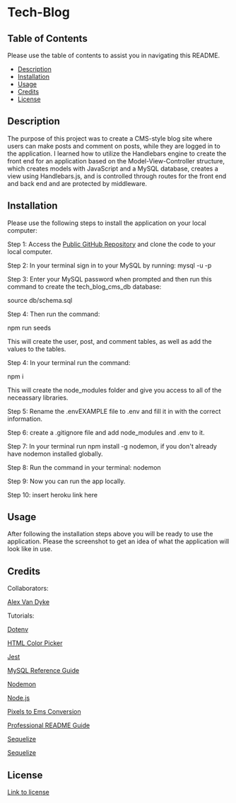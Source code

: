 # Tech-Blog

## Table of Contents

Please use the table of contents to assist you in navigating this README.

- [Description](#description)
- [Installation](#installation)
- [Usage](#usage)
- [Credits](#credits)
- [License](#license)

## Description

The purpose of this project was to create a CMS-style blog site where users can make posts and comment on posts, while they are logged in to the application. I learned how to utilize the Handlebars engine to create the front end for an application based on the Model-View-Controller structure, which creates models with JavaScript and a MySQL database, creates a view using Handlebars.js, and is controlled through routes for the front end and back end and are protected by middleware.

## Installation

Please use the following steps to install the application on your local computer:

Step 1: Access the [Public GitHub Repository](https://github.com/AlexandertheGreat491/Tech-Blog.git) and clone the code to your local computer.

Step 2: In your terminal sign in to your MySQL by running:
mysql -u <your username> -p

Step 3: Enter your MySQL password when prompted and then run this command to create the tech_blog_cms_db database:

source db/schema.sql

Step 4: Then run the command:

npm run seeds

This will create the user, post, and comment tables, as well as add the values to the tables.

Step 4: In your terminal run the command:

npm i

This will create the node_modules folder and give you access to all of the neceassary libraries.

Step 5: Rename the .envEXAMPLE file to .env and fill it in with the correct information.

Step 6: create a .gitignore file and add node_modules and .env to it.

Step 7: In your terminal run npm install -g nodemon, if you don't already have nodemon installed globally.

Step 8: Run the command in your terminal: nodemon

Step 9: Now you can run the app locally.

Step 10: insert heroku link here

## Usage

After following the installation steps above you will be ready to use the application. Please the screenshot to get an idea of what the application will look like in use.

## Credits

Collaborators:

[Alex Van Dyke](https://github.com/AlexandertheGreat491)

Tutorials:

[Dotenv](https://www.npmjs.com/package/dotenv)

[HTML Color Picker](https://www.w3schools.com/colors/colors_picker.asp)

[Jest](https://jestjs.io/docs/getting-started)

[MySQL Reference Guide](https://coding-boot-camp.github.io/full-stack/mysql/mysql-reference-guide)

[Nodemon](https://www.npmjs.com/package/nodemon)

[Node.js](https://nodejs.org/api/path.html)

[Pixels to Ems Conversion](https://www.w3schools.com/tags/ref_pxtoemconversion.asp)

[Professional README Guide](https://coding-boot-camp.github.io/full-stack/github/professional-readme-guide)

[Sequelize](https://sequelize.org/v5/manual/getting-started.html)

[Sequelize](https://www.npmjs.com/package/sequelize)


## License


[Link to license](./LICENSE)



